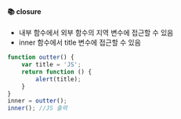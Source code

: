 #### :books: closure

* 내부 함수에서 외부 함수의 지역 변수에 접근할 수 있음
* inner 함수에서 title 변수에 접근할 수 있음

```js
function outter() {
    var title = 'JS';
    return function () {
        alert(title);
    }
}
inner = outter();
inner(); //JS 출력
```
